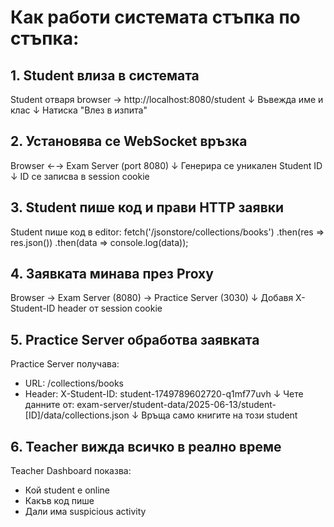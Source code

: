 # Как работи системата стъпка по стъпка:

## 1. Student влиза в системата
Student отваря browser → http://localhost:8080/student
↓
Въвежда име и клас
↓
Натиска "Влез в изпита"

## 2. Установява се WebSocket връзка
Browser ←→ Exam Server (port 8080)
↓
Генерира се уникален Student ID
↓
ID се записва в session cookie

## 3. Student пише код и прави HTTP заявки
Student пише код в editor:
fetch('/jsonstore/collections/books')
  .then(res => res.json())
  .then(data => console.log(data));
  
## 4. Заявката минава през Proxy
Browser → Exam Server (8080) → Practice Server (3030)
         ↓
    Добавя X-Student-ID header
    от session cookie
    
## 5. Practice Server обработва заявката
Practice Server получава:
- URL: /collections/books
- Header: X-Student-ID: student-1749789602720-q1mf77uvh
↓
Чете данните от:
exam-server/student-data/2025-06-13/student-[ID]/data/collections.json
↓
Връща само книгите на този student

## 6. Teacher вижда всичко в реално време
Teacher Dashboard показва:
- Кой student е online
- Какъв код пише
- Дали има suspicious activity
